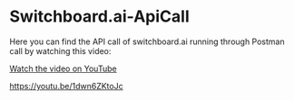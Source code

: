 # Switchboard.ai-ApiCall
Here you can find the API call of switchboard.ai running through Postman call by watching this video:

[Watch the video on YouTube](https://youtu.be/mxVGxCaEu6k?si=gkGlIZfOzKtSeDi1)

https://youtu.be/1dwn6ZKtoJc

